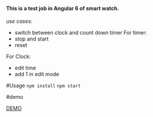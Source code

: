 #### This is a test job in Angular 6 of smart watch.
<i>use cases:</i>
- switch between clock and count down timer
For timer:
- stop and start
- reset

For Clock:
- edit time
- add 1 in edit mode

#Usage
 `npm install`
 `npm start`

 #demo

 [DEMO](https://eran-or.github.io/smart-watch/)